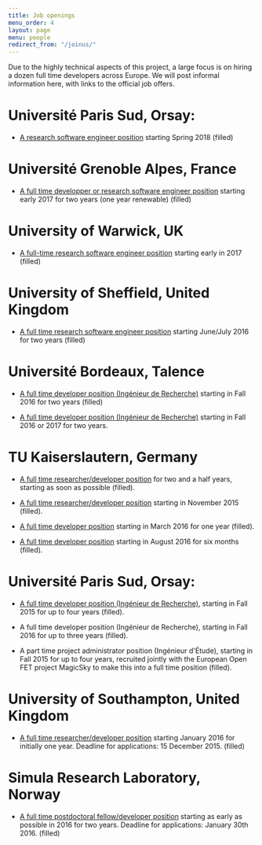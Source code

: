 ```yaml
---
title: Job openings
menu_order: 4
layout: page
menu: people
redirect_from: "/joinus/"
---
```


Due to the highly technical aspects of this project, a large focus is
on hiring a dozen full time developers across Europe. We will post
informal information here, with links to the official job offers.

# Université Paris Sud, Orsay:

- [A research software engineer position](http://opendreamkit.org/2018/02/21/position-paris-sud/)
  starting Spring 2018 (filled)

# Université Grenoble Alpes, France

- [A full time developper or research software engineer position](http://opendreamkit.org/2016/07/09/position-grenoble/)
  starting early 2017 for two years (one year renewable) (filled)

# University of Warwick, UK

- [A full-time research software engineer
  position](http://opendreamkit.org/2016/12/22/RSE-position-warwick/)
  starting early in 2017 (filled)

# University of Sheffield, United Kingdom

- [A full time research software engineer position](http://www.jobs.ac.uk/job/ANT812/research-software-engineer/) starting June/July 2016 for two years (filled)

# Université Bordeaux, Talence

- [A full time developer position (Ingénieur de Recherche)](http://opendreamkit.org/2015/05/29/developer-position-bordeaux) starting in Fall 2016 for two years (filled)

- [A full time developer position (Ingénieur de Recherche)](http://opendreamkit.org/2016/06/28/developer-position2-bordeaux)
  starting in Fall 2016 or 2017 for two years.

# TU Kaiserslautern, Germany

- [A full time researcher/developer position](http://opendreamkit.org/2016/12/15/developer-position-kaiserslautern)
  for two and a half years, starting as soon as possible (filled).

- [A full time researcher/developer position](http://opendreamkit.org/2015/07/01/developer-position-kaiserslautern)
  starting in November 2015 (filled).

- [A full time developer position](http://opendreamkit.org/2015/07/01/developer-position2-kaiserslautern)
  starting in March 2016 for one year (filled).

- [A full time developer position](http://opendreamkit.org/2016/05/02/developer-position3-kaiserslautern)
  starting in August 2016 for six months (filled).

# Université Paris Sud, Orsay:

- [A full time developer position (Ingénieur de Recherche)](http://opendreamkit.org/2015/05/22/developer-position-paris-sud),
  starting in Fall 2015 for up to four years (filled).

- A full time developer position (Ingénieur de Recherche), starting
  in Fall 2016 for up to three years (filled).

- A part time project administrator position (Ingénieur d'Étude),
  starting in Fall 2015 for up to four years, recruited jointly with
  the European Open FET project MagicSky to make this into a full time
  position (filled).


# University of Southampton, United Kingdom

- [A full time researcher/developer position](https://jobs.soton.ac.uk/Vacancy.aspx?ref=657815AK)
  starting January 2016 for initially one year. Deadline for applications: 15 December 2015. (filled)


# Simula Research Laboratory, Norway

- [A full time postdoctoral fellow/developer position](http://m.finn.no/job/fulltime/ad.html?finnkode=69302480&orgId=274233842&ref=fas)
  starting as early as possible in 2016 for two years. Deadline for
  applications: January 30th 2016. (filled)
